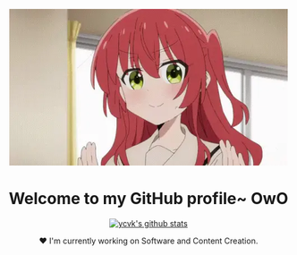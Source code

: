 <p align="center">
  <a href="https://github.com/ycvk"><img src="kita-ikuyo-rap.webp" alt="Banner"></a>
</p>

<h1 align="center">Welcome to my GitHub profile~ OwO</h1>

<p align="center">
  <a href="https://github.com/ycvk"><img src="https://github-readme-stats.vercel.app/api?username=ycvk&hide_border=true&show_icons=true" alt="ycvk's github stats"></a>
</p>

<p align="center">❤ I'm currently working on Software and Content Creation.</p>
